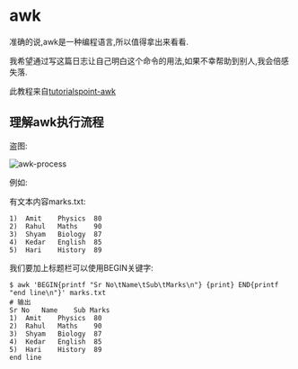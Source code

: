# awk
准确的说,awk是一种编程语言,所以值得拿出来看看.

我希望通过写这篇日志让自己明白这个命令的用法,如果不幸帮助到别人,我会倍感失落.

此教程来自[tutorialspoint-awk](https://www.tutorialspoint.com/awk/index.htm)
## 理解awk执行流程
盗图:

![awk-process](https://www.tutorialspoint.com/awk/images/awk_workflow.jpg)

例如:

有文本内容marks.txt:
```
1)  Amit    Physics  80
2)  Rahul   Maths    90
3)  Shyam   Biology  87
4)  Kedar   English  85
5)  Hari    History  89
```
我们要加上标题栏可以使用BEGIN关键字:
```shell
$ awk 'BEGIN{printf "Sr No\tName\tSub\tMarks\n"} {print} END{printf "end line\n"}' marks.txt 
# 输出
Sr No	Name	Sub	Marks
1)  Amit    Physics  80
2)  Rahul   Maths    90
3)  Shyam   Biology  87
4)  Kedar   English  85
5)  Hari    History  89
end line
```


